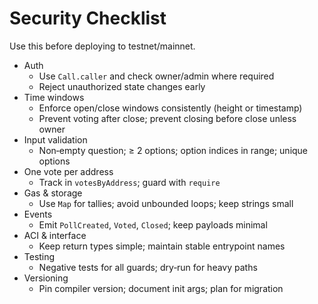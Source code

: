 # Security Checklist

Use this before deploying to testnet/mainnet.

- Auth
  - Use `Call.caller` and check owner/admin where required
  - Reject unauthorized state changes early
- Time windows
  - Enforce open/close windows consistently (height or timestamp)
  - Prevent voting after close; prevent closing before close unless owner
- Input validation
  - Non‑empty question; ≥ 2 options; option indices in range; unique options
- One vote per address
  - Track in `votesByAddress`; guard with `require`
- Gas & storage
  - Use `Map` for tallies; avoid unbounded loops; keep strings small
- Events
  - Emit `PollCreated`, `Voted`, `Closed`; keep payloads minimal
- ACI & interface
  - Keep return types simple; maintain stable entrypoint names
- Testing
  - Negative tests for all guards; dry‑run for heavy paths
- Versioning
  - Pin compiler version; document init args; plan for migration
